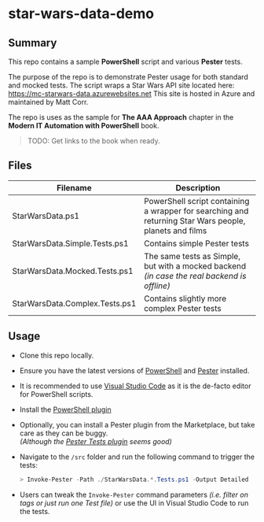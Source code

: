 # star-wars-data-demo

## Summary

This repo contains a sample **PowerShell** script and various **Pester** tests.

The purpose of the repo is to demonstrate Pester usage for both standard and mocked tests.
The script wraps a Star Wars API site located here: <https://mc-starwars-data.azurewebsites.net>
This site is hosted in Azure and maintained by Matt Corr.

The repo is uses as the sample for **The AAA Approach** chapter in the **Modern IT Automation with PowerShell** book.

> TODO: Get links to the book when ready.

## Files

| Filename | Description |
|---|---|
|StarWarsData.ps1|PowerShell script containing a wrapper for searching and returning Star Wars people, planets and films|
|StarWarsData.Simple.Tests.ps1|Contains simple Pester tests|
|StarWarsData.Mocked.Tests.ps1|The same tests as Simple, but with a mocked backend _(in case the real backend is offline)_|
|StarWarsData.Complex.Tests.ps1|Contains slightly more complex Pester tests|

## Usage

- Clone this repo locally.
- Ensure you have the latest versions of [PowerShell](https://docs.microsoft.com/en-gb/powershell/scripting/install/installing-powershell?view=powershell-7.2) and [Pester](https://pester-docs.netlify.app/docs/introduction/installation) installed.
- It is recommended to use [Visual Studio Code](https://code.visualstudio.com/) as it is the de-facto editor for PowerShell scripts.
- Install the [PowerShell plugin](https://marketplace.visualstudio.com/items?itemName=ms-vscode.PowerShell)
- Optionally, you can install a Pester plugin from the Marketplace, but take care as they can be buggy. </br> _(Although the [Pester Tests plugin](https://marketplace.visualstudio.com/items?itemName=pspester.pester-test) seems good)_
- Navigate to the `/src` folder and run the following command to trigger the tests:

    ```powershell
    > Invoke-Pester -Path ./StarWarsData.*.Tests.ps1 -Output Detailed
    ```

- Users can tweak the `Invoke-Pester` command parameters _(i.e. filter on tags or just run one Test file)_ or use the UI in Visual Studio Code to run the tests.

